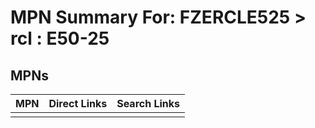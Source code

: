 



# MPN Summary For: FZERCLE525 > rcl : E50-25

## MPNs
  

|MPN|Direct Links|Search Links|
| :--- | :--- | :--- |
||||
